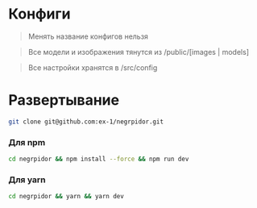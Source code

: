 # Конфиги

> Менять название конфигов нельзя

> Все модели и изображения тянутся из /public/[images | models]

> Все настройки хранятcя в /src/config

# Развертывание 

```bash
git clone git@github.com:ex-1/negrpidor.git
```

### Для npm
```bash
cd negrpidor && npm install --force && npm run dev
```

### Для yarn
```bash
cd negrpidor && yarn && yarn dev
```
